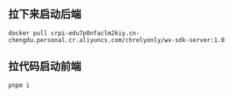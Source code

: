 ## 拉下来启动后端
```
docker pull crpi-edu7p0nfaclm2kiy.cn-chengdu.personal.cr.aliyuncs.com/chrelyonly/wx-sdk-server:1.0

```
## 拉代码启动前端
```
pnpm i
```

